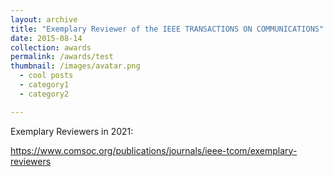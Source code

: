 ```yaml
---
layout: archive
title: "Exemplary Reviewer of the IEEE TRANSACTIONS ON COMMUNICATIONS"
date: 2015-08-14
collection: awards
permalink: /awards/test
thumbnail: /images/avatar.png
  - cool posts
  - category1
  - category2

---
```




Exemplary Reviewers in 2021:

https://www.comsoc.org/publications/journals/ieee-tcom/exemplary-reviewers